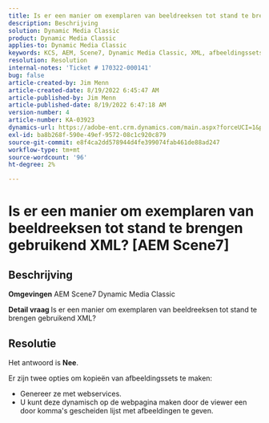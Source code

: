 ```yaml
---
title: Is er een manier om exemplaren van beeldreeksen tot stand te brengen gebruikend XML? AEM Scene7
description: Beschrijving
solution: Dynamic Media Classic
product: Dynamic Media Classic
applies-to: Dynamic Media Classic
keywords: KCS, AEM, Scene7, Dynamic Media Classic, XML, afbeeldingssets, kopieën
resolution: Resolution
internal-notes: 'Ticket # 170322-000141'
bug: false
article-created-by: Jim Menn
article-created-date: 8/19/2022 6:45:47 AM
article-published-by: Jim Menn
article-published-date: 8/19/2022 6:47:18 AM
version-number: 4
article-number: KA-03923
dynamics-url: https://adobe-ent.crm.dynamics.com/main.aspx?forceUCI=1&pagetype=entityrecord&etn=knowledgearticle&id=e68cc88a-8a1f-ed11-b83e-0022480866ad
exl-id: ba8b268f-590e-49ef-9572-08c1c920c879
source-git-commit: e8f4ca2dd578944d4fe399074fab461de88ad247
workflow-type: tm+mt
source-wordcount: '96'
ht-degree: 2%

---
```


# Is er een manier om exemplaren van beeldreeksen tot stand te brengen gebruikend XML? [AEM Scene7]

## Beschrijving


<b>Omgevingen</b>
AEM Scene7 Dynamic Media Classic

<b>Detail vraag </b>
Is er een manier om exemplaren van beeldreeksen tot stand te brengen gebruikend XML?


## Resolutie


Het antwoord is <b>Nee</b>.

Er zijn twee opties om kopieën van afbeeldingssets te maken:

- Genereer ze met webservices.
- U kunt deze dynamisch op de webpagina maken door de viewer een door komma&#39;s gescheiden lijst met afbeeldingen te geven.
